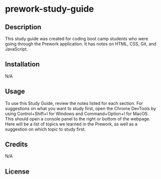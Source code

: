 # prework-study-guide

## Description

This study guide was created for coding boot camp students who were going through the Prework application. It has notes on HTML, CSS, Git, and JavaScript.

## Installation

N/A

## Usage

To use this Study Guide, review the notes listed for each section. For suggestions on what you want to study first, open the Chrome DevTools by using Control+Shift+I for Windows and Command+Option+I for MacOS. This should open a console panel to the right or bottom of the webpage. Here will be a list of topics we learned in the Prework, as well as a suggestion on which topic to study first.

## Credits

N/A

## License

